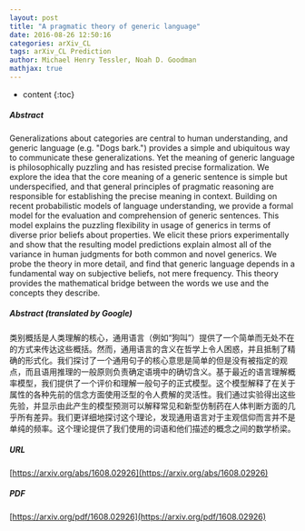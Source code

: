 ```yaml
---
layout: post
title: "A pragmatic theory of generic language"
date: 2016-08-26 12:50:16
categories: arXiv_CL
tags: arXiv_CL Prediction
author: Michael Henry Tessler, Noah D. Goodman
mathjax: true
---
```


* content
{:toc}

##### Abstract
Generalizations about categories are central to human understanding, and generic language (e.g. "Dogs bark.") provides a simple and ubiquitous way to communicate these generalizations. Yet the meaning of generic language is philosophically puzzling and has resisted precise formalization. We explore the idea that the core meaning of a generic sentence is simple but underspecified, and that general principles of pragmatic reasoning are responsible for establishing the precise meaning in context. Building on recent probabilistic models of language understanding, we provide a formal model for the evaluation and comprehension of generic sentences. This model explains the puzzling flexibility in usage of generics in terms of diverse prior beliefs about properties. We elicit these priors experimentally and show that the resulting model predictions explain almost all of the variance in human judgments for both common and novel generics. We probe the theory in more detail, and find that generic language depends in a fundamental way on subjective beliefs, not mere frequency. This theory provides the mathematical bridge between the words we use and the concepts they describe.

##### Abstract (translated by Google)
类别概括是人类理解的核心，通用语言（例如“狗叫”）提供了一个简单而无处不在的方式来传达这些概括。然而，通用语言的含义在哲学上令人困惑，并且抵制了精确的形式化。我们探讨了一个通用句子的核心意思是简单的但是没有被指定的观点，而且语用推理的一般原则负责确定语境中的确切含义。基于最近的语言理解概率模型，我们提供了一个评价和理解一般句子的正式模型。这个模型解释了在关于属性的各种先前的信念方面使用泛型的令人费解的灵活性。我们通过实验得出这些先验，并显示由此产生的模型预测可以解释常见和新型仿制药在人体判断方面的几乎所有差异。我们更详细地探讨这个理论，发现通用语言对于主观信仰而言并不是单纯的频率。这个理论提供了我们使用的词语和他们描述的概念之间的数学桥梁。

##### URL
[https://arxiv.org/abs/1608.02926](https://arxiv.org/abs/1608.02926)

##### PDF
[https://arxiv.org/pdf/1608.02926](https://arxiv.org/pdf/1608.02926)

